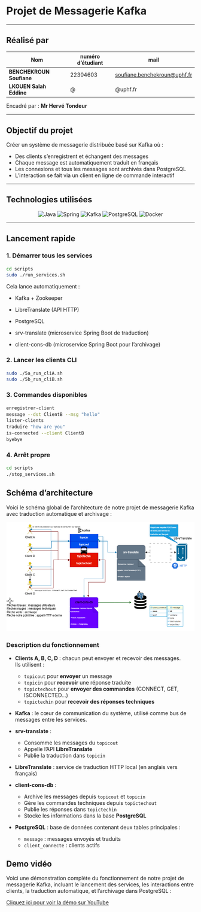# Projet de Messagerie Kafka

---

##  Réalisé par

| Nom | numéro d’étudiant | mail |
|-----|-------------|-------------|
| **BENCHEKROUN Soufiane** | 22304603 | soufiane.benchekroun@uphf.fr |
| **LKOUEN Salah Eddine** | @ | @uphf.fr |

Encadré par : **Mr Hervé Tondeur**

---

## Objectif du projet

Créer un système de messagerie distribuée basé sur Kafka où :
- Des clients s’enregistrent et échangent des messages
- Chaque message est automatiquement traduit en français
- Les connexions et tous les messages sont archivés dans PostgreSQL
- L’interaction se fait via un client en ligne de commande interactif

---

## Technologies utilisées

<p align="center">
  <img src="https://www.vectorlogo.zone/logos/java/java-icon.svg" alt="Java" width="50"/>
  <img src="https://www.vectorlogo.zone/logos/springio/springio-icon.svg" alt="Spring" width="50"/>
  <img src="https://www.vectorlogo.zone/logos/apache_kafka/apache_kafka-icon.svg" alt="Kafka" width="50"/>
  <img src="https://www.vectorlogo.zone/logos/postgresql/postgresql-icon.svg" alt="PostgreSQL" width="50"/>
  <img src="https://www.vectorlogo.zone/logos/docker/docker-icon.svg" alt="Docker" width="50"/>
</p>

---

## Lancement rapide

### 1. Démarrer tous les services

```bash
cd scripts
sudo ./run_services.sh
```
Cela lance automatiquement :

- Kafka + Zookeeper

- LibreTranslate (API HTTP)

- PostgreSQL

- srv-translate (microservice Spring Boot de traduction)

- client-cons-db (microservice Spring Boot pour l’archivage)

### 2. Lancer les clients CLI
```bash
sudo ./5a_run_cliA.sh
sudo ./5b_run_cliB.sh
```
### 3. Commandes disponibles

```bash
enregistrer-client
message --dst ClientB --msg "hello"
lister-clients
traduire "how are you"
is-connected --client ClientB
byebye
```

### 4. Arrêt propre
```bash
cd scripts
./stop_services.sh
```

## Schéma d’architecture

Voici le schéma global de l’architecture de notre projet de messagerie Kafka avec traduction automatique et archivage :

<p align="center">
  <img src="docs/schema-architecture.png" alt="Schéma d’architecture du projet" width="700"/>
</p>

### Description du fonctionnement

- **Clients A, B, C, D** : chacun peut envoyer et recevoir des messages.  
  Ils utilisent :
  - `topicout` pour **envoyer** un message
  - `topicin` pour **recevoir** une réponse traduite
  - `topictechout` pour **envoyer des commandes** (CONNECT, GET, ISCONNECTED…)
  - `topictechin` pour **recevoir des réponses techniques**

- **Kafka** : le cœur de communication du système, utilisé comme bus de messages entre les services.

- **srv-translate** :
  - Consomme les messages du `topicout`
  - Appelle l’API **LibreTranslate**
  - Publie la traduction dans `topicin`

- **LibreTranslate** : service de traduction HTTP local (en anglais vers français)

- **client-cons-db** :
  - Archive les messages depuis `topicout` et `topicin`
  - Gère les commandes techniques depuis `topictechout`
  - Publie les réponses dans `topictechin`
  - Stocke les informations dans la base **PostgreSQL**

- **PostgreSQL** : base de données contenant deux tables principales :
  - `message` : messages envoyés et traduits
  - `client_connecte` : clients actifs


##  Demo vidéo

Voici une démonstration complète du fonctionnement de notre projet de messagerie Kafka, incluant le lancement des services, les interactions entre clients, la traduction automatique, et l’archivage dans PostgreSQL :

 [Cliquez ici pour voir la démo sur YouTube](https://www.youtube.com/watch?v=PGfgsOkM-AA&t=27s)

